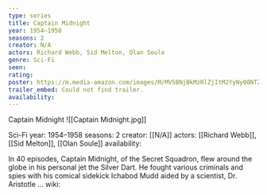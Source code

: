 ```yaml
---
type: series
title: Captain Midnight
year: 1954–1958
seasons: 2
creator: N/A
actors: Richard Webb, Sid Melton, Olan Soule
genre: Sci-Fi
seen:
rating: 
poster: https://m.media-amazon.com/images/M/MV5BNjBkMzRlZjItM2YyNy00NTZkLTg5NjQtYWMxNjkwNDc1OTMzXkEyXkFqcGdeQXVyMDMxMjQwMw@@._V1_SX300.jpg
trailer_embed: Could not find trailer.
availability:
---
```

Captain Midnight
![[Captain Midnight.jpg]]

Sci-Fi
year: 1954–1958
seasons: 2
creator: [[N/A]]
actors: [[Richard Webb]], [[Sid Melton]], [[Olan Soule]]
availability:

In 40 episodes, Captain Midnight, of the Secret Squadron, flew around the globe in his personal jet the Silver Dart. He fought various criminals and spies with his comical sidekick Ichabod Mudd aided by a scientist, Dr. Aristotle ...
wiki: 


